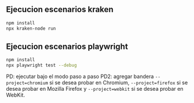 ## Ejecucion escenarios kraken

```sh
npm install
npx kraken-node run
```

## Ejecucion escenarios playwright

```sh
npm install
npx playwright test --debug
```
PD: ejecutar bajo el modo paso a paso
PD2: agregar bandera `--project=chromium` si se desea probar en Chromium, `--project=firefox` si se desea probar en Mozilla Firefox y `--project=webkit` si se desea probar en WebKit.